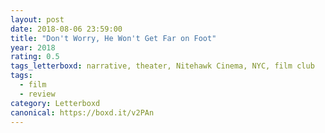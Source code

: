 ```yaml
---
layout: post 
date: 2018-08-06 23:59:00
title: "Don't Worry, He Won't Get Far on Foot"
year: 2018
rating: 0.5
tags_letterboxd: narrative, theater, Nitehawk Cinema, NYC, film club
tags:
  - film
  - review
category: Letterboxd
canonical: https://boxd.it/v2PAn
---
```

